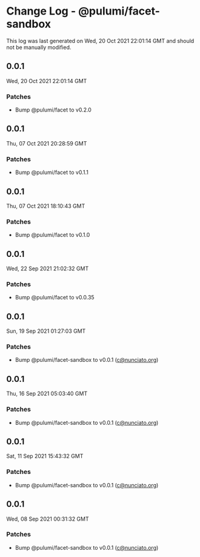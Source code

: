 # Change Log - @pulumi/facet-sandbox

This log was last generated on Wed, 20 Oct 2021 22:01:14 GMT and should not be manually modified.

<!-- Start content -->

## 0.0.1

Wed, 20 Oct 2021 22:01:14 GMT

### Patches

-   Bump @pulumi/facet to v0.2.0

## 0.0.1

Thu, 07 Oct 2021 20:28:59 GMT

### Patches

-   Bump @pulumi/facet to v0.1.1

## 0.0.1

Thu, 07 Oct 2021 18:10:43 GMT

### Patches

-   Bump @pulumi/facet to v0.1.0

## 0.0.1

Wed, 22 Sep 2021 21:02:32 GMT

### Patches

-   Bump @pulumi/facet to v0.0.35

## 0.0.1

Sun, 19 Sep 2021 01:27:03 GMT

### Patches

-   Bump @pulumi/facet-sandbox to v0.0.1 (c@nunciato.org)

## 0.0.1

Thu, 16 Sep 2021 05:03:40 GMT

### Patches

-   Bump @pulumi/facet-sandbox to v0.0.1 (c@nunciato.org)

## 0.0.1

Sat, 11 Sep 2021 15:43:32 GMT

### Patches

-   Bump @pulumi/facet-sandbox to v0.0.1 (c@nunciato.org)

## 0.0.1

Wed, 08 Sep 2021 00:31:32 GMT

### Patches

-   Bump @pulumi/facet-sandbox to v0.0.1 (c@nunciato.org)
